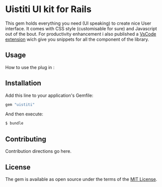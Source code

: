 # Uistiti UI kit for Rails
This gem holds everything you need (UI speaking) to create nice User interface.
It comes with CSS style (customisable for sure) and Javascript out of the bout. 
For productivity enhancement i also published a [VsCode extension](https://marketplace.visualstudio.com/items?itemName=UistitiUiKit.uistitirails) wich give you snippets for all the component of the library.

## Usage
How to use the plug in :

## Installation
Add this line to your application's Gemfile:

```ruby
gem "uistiti"
```

And then execute:
```bash
$ bundle
```



## Contributing
Contribution directions go here.

## License
The gem is available as open source under the terms of the [MIT License](https://opensource.org/licenses/MIT).
